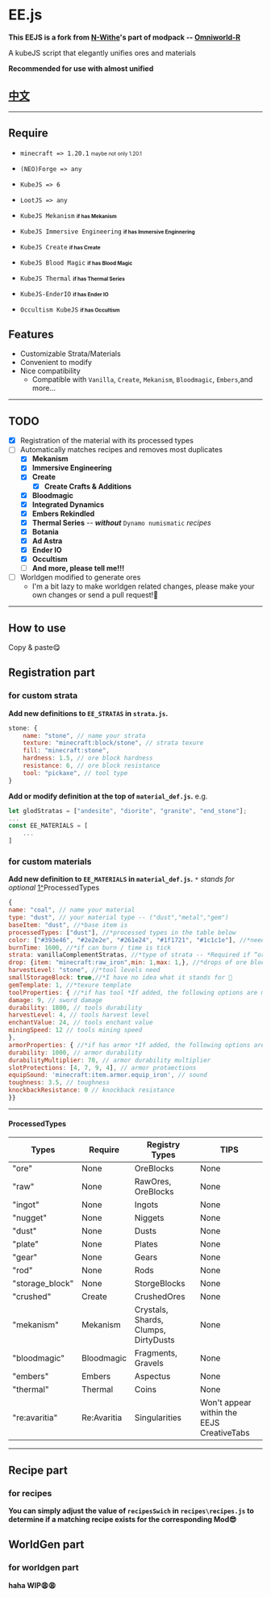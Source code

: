 # EE.js 

**This EEJS is a fork from [N-Withe](https://github.com/N-Wither)'s part of modpack -- [Omniworld-R](https://github.com/N-Wither/Omniworld-R)** 

A kubeJS script that elegantly unifies ores and materials 

**Recommended for use with almost unified** 

## [**中文**](https://github.com/sdjge/EE.js/blob/main/README%20zh_cn.md)

---

## Require 

- `minecraft => 1.20.1` <font size="1"> maybe not only 1.20.1 </font> 

- `(NEO)Forge => any` 

- `KubeJS => 6` 

- `LootJS => any` 

- `KubeJS Mekanism` <font size="1">**if has Mekanism** </font> 
  
- `KubeJS Immersive Engineering` <font size="1">**if has Immersive Enginnering** </font> 
  
- `KubeJS Create` <font size="1">**if has Create** </font> 
  
- `KubeJS Blood Magic` <font size="1">**if has Blood Magic** </font> 
  
- `KubeJS Thermal` <font size="1">**if has Thermal Series** </font> 

- `KubeJS-EnderIO` <font size="1">**if has Ender IO** </font>
   
- `Occultism KubeJS` <font size="1">**if has Occultism** </font> 

## Features 
- Customizable Strata/Materials 
- Convenient to modify 
- Nice compatibility  
  - Compatible with `Vanilla`, `Create`, `Mekanism`, `Bloodmagic`, `Embers`,and more... 

---
## TODO 
- [x] Registration of the material with its processed types 
- [ ] Automatically matches recipes and removes most duplicates 
  - [x] **Mekanism** 
  - [x] **Immersive Engineering** 
  - [x] **Create** 
    - [x] **Create Crafts & Additions** 
  - [x] **Bloodmagic** 
  - [x] **Integrated Dynamics** 
  - [x] **Embers Rekindled** 
  - [x] **Thermal Series** -- ***without*** `Dynamo numismatic` *recipes* 
  - [x] **Botania** 
  - [x] **Ad Astra** 
  - [x] **Ender IO** 
  - [x] **Occultism** 
  - [ ] **And more, please tell me!!!** 
- [ ] Worldgen modified to generate ores 
  - I'm a bit lazy to make worldgen related changes, please make your own changes or send a pull request!🥺 

---
## How to use 

Copy & paste😋 

## Registration part 
### for custom strata 

**Add new definitions to `EE_STRATAS` in `strata.js`.**  
```js
stone: {
	name: "stone", // name your strata
	texture: "minecraft:block/stone", // strata texure
	fill: "minecraft:stone",
	hardness: 1.5, // ore block hardness
	resistance: 6, // ore block resistance
	tool: "pickaxe", // tool type
}
``` 
**Add or modify definition at the top of `material_def.js`.** 
e.g.
```js
let glodStratas = ["andesite", "diorite", "granite", "end_stone"];
...
const EE_MATERIALS = [
    ...
] 
``` 
### for custom materials 
**Add new definition to `EE_MATERIALS` in `material_def.js`.** 
`*` *stands for optional* 
[1^]ProcessedTypes
```js 
{ 
name: "coal", // name your material
type: "dust", // your material type -- ("dust","metal","gem")
baseItem: "dust", //*base item is
processedTypes: ["dust"], //*processed types in the table below 
color: ["#393e46", "#2e2e2e", "#261e24", "#1f1721", "#1c1c1e"], //*need 5 colors
burnTime: 1600, //*if can burn / time is tick
strata: vanillaComplementStratas, //*type of strata -- *Required if “ore” is present in the processing type*
drop: {item: "minecraft:raw_iron",min: 1,max: 1,}, //*drops of ore block
harvestLevel: "stone", //*tool levels need
smallStorageBlock: true,//*I have no idea what it stands for 🥺
gemTemplate: 1, //*texure template
toolProperties: { //*if has tool *If added, the following options are mandatory*
damage: 9, // sword damage
durability: 1800, // tools durability
harvestLevel: 4, // tools harvest level
enchantValue: 24, // tools enchant value
miningSpeed: 12 // tools mining speed
},
armorProperties: { //*if has armor *If added, the following options are mandatory*
durability: 1000, // armor durability
durabilityMultiplier: 70, // armor durability multiplier
slotProtections: [4, 7, 9, 4], // armor protaections
equipSound: 'minecraft:item.armor.equip_iron', // sound
toughness: 3.5, // toughness
knockbackResistance: 0 // knockback resistance
}}
``` 

---
[1^]:ProcessedTypes
#### **ProcessedTypes**
| Types           | Require     | Registry Types                       | TIPS                                      |
| --------------- | ----------- | ------------------------------------ | ----------------------------------------- |
| "ore"           | None        | OreBlocks                            | None                                      |
| "raw"           | None        | RawOres, OreBlocks                   | None                                      |
| "ingot"         | None        | Ingots                               | None                                      |
| "nugget"        | None        | Niggets                              | None                                      |
| "dust"          | None        | Dusts                                | None                                      |
| "plate"         | None        | Plates                               | None                                      |
| "gear"          | None        | Gears                                | None                                      |
| "rod"           | None        | Rods                                 | None                                      |
| "storage_block" | None        | StorgeBlocks                         | None                                      |
| "crushed"       | Create      | CrushedOres                          | None                                      |
| "mekanism"      | Mekanism    | Crystals, Shards, Clumps, DirtyDusts | None                                      |
| "bloodmagic"    | Bloodmagic  | Fragments, Gravels                   | None                                      |
| "embers"        | Embers      | Aspectus                             | None                                      |
| "thermal"       | Thermal     | Coins                                | None                                      |
| "re:avaritia"   | Re:Avaritia | Singularities                        | Won't appear within the EEJS CreativeTabs |

------
## Recipe part 
### for recipes 

**You can simply adjust the value of `recipesSwich` in `recipes\recipes.js` to determine if a matching recipe exists for the corresponding Mod😎** 

## WorldGen part 
### for worldgen part 

**haha WIP😩😩** 